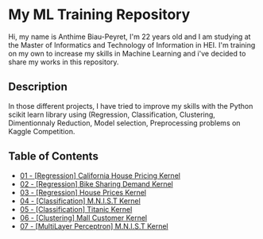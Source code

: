 # My ML Training Repository

Hi, my name is Anthime Biau-Peyret, I'm 22 years old and I am studying at the Master of Informatics and Technology of Information in HEI. I'm training on my own to increase my skills in Machine Learning and i've decided to share my works in this repository.


## Description

In those different projects, I have tried to improve my skills with the Python scikit learn library using (Regression, Classification, Clustering, Dimentionnaly Reduction, Model selection, Preprocessing problems on Kaggle Competition.


## Table of Contents
* [01 - [Regression] California House Pricing Kernel](https://github.com/Anthime-Biau/Training/blob/master/California_House_Pricing_Kernel.ipynb) 
* [02 - [Regression] Bike Sharing Demand Kernel](https://github.com/Anthime-Biau/Training/blob/master/Bike_Sharing_Demand_Kernel.ipynb)
* [03 - [Regression] House Prices Kernel](https://github.com/Anthime-Biau/Training/blob/master/House_Prices_Kernel.ipynb)
* [04 - [Classification] M.N.I.S.T Kernel](https://github.com/Anthime-Biau/Training/blob/master/MNIST_Kernel.ipynb)
* [05 - [Classification] Titanic Kernel](https://github.com/Anthime-Biau/Training/blob/master/Titanic_Kernel.ipynb)
* [06 - [Clustering] Mall Customer Kernel](https://github.com/Anthime-Biau/Training/blob/master/clustering_kernel.ipynb)
* [07 - [MultiLayer Perceptron] M.N.I.S.T Kernel](https://github.com/Anthime-Biau/Training/blob/master/Keras_MNIST_Kernel.ipynb)

